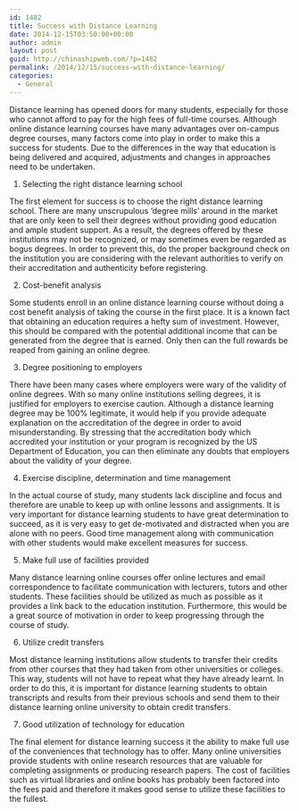 ```yaml
---
id: 1482
title: Success with Distance Learning
date: 2014-12-15T03:50:00+00:00
author: admin
layout: post
guid: http://chinashipweb.com/?p=1482
permalink: /2014/12/15/success-with-distance-learning/
categories:
  - General
---
```

Distance learning has opened doors for many students, especially for those who cannot afford to pay for the high fees of full-time courses. Although online distance learning courses have many advantages over on-campus degree courses, many factors come into play in order to make this a success for students. Due to the differences in the way that education is being delivered and acquired, adjustments and changes in approaches need to be undertaken.

1. Selecting the right distance learning school

The first element for success is to choose the right distance learning school. There are many unscrupulous &#8216;degree mills&#8217; around in the market that are only keen to sell their degrees without providing good education and ample student support. As a result, the degrees offered by these institutions may not be recognized, or may sometimes even be regarded as bogus degrees. In order to prevent this, do the proper background check on the institution you are considering with the relevant authorities to verify on their accreditation and authenticity before registering.

2. Cost-benefit analysis

Some students enroll in an online distance learning course without doing a cost benefit analysis of taking the course in the first place. It is a known fact that obtaining an education requires a hefty sum of investment. However, this should be compared with the potential additional income that can be generated from the degree that is earned. Only then can the full rewards be reaped from gaining an online degree.

3. Degree positioning to employers

There have been many cases where employers were wary of the validity of online degrees. With so many online institutions selling degrees, it is justified for employers to exercise caution. Although a distance learning degree may be 100% legitimate, it would help if you provide adequate explanation on the accreditation of the degree in order to avoid misunderstanding. By stressing that the accreditation body which accredited your institution or your program is recognized by the US Department of Education, you can then eliminate any doubts that employers about the validity of your degree. 

4. Exercise discipline, determination and time management

In the actual course of study, many students lack discipline and focus and therefore are unable to keep up with online lessons and assignments. It is very important for distance learning students to have great determination to succeed, as it is very easy to get de-motivated and distracted when you are alone with no peers. Good time management along with communication with other students would make excellent measures for success.

5. Make full use of facilities provided

Many distance learning online courses offer online lectures and email correspondence to facilitate communication with lecturers, tutors and other students. These facilities should be utilized as much as possible as it provides a link back to the education institution. Furthermore, this would be a great source of motivation in order to keep progressing through the course of study.

6. Utilize credit transfers

Most distance learning institutions allow students to transfer their credits from other courses that they had taken from other universities or colleges. This way, students will not have to repeat what they have already learnt. In order to do this, it is important for distance learning students to obtain transcripts and results from their previous schools and send them to their distance learning online university to obtain credit transfers.

7. Good utilization of technology for education

The final element for distance learning success it the ability to make full use of the conveniences that technology has to offer. Many online universities provide students with online research resources that are valuable for completing assignments or producing research papers. The cost of facilities such as virtual libraries and online books has probably been factored into the fees paid and therefore it makes good sense to utilize these facilities to the fullest.
